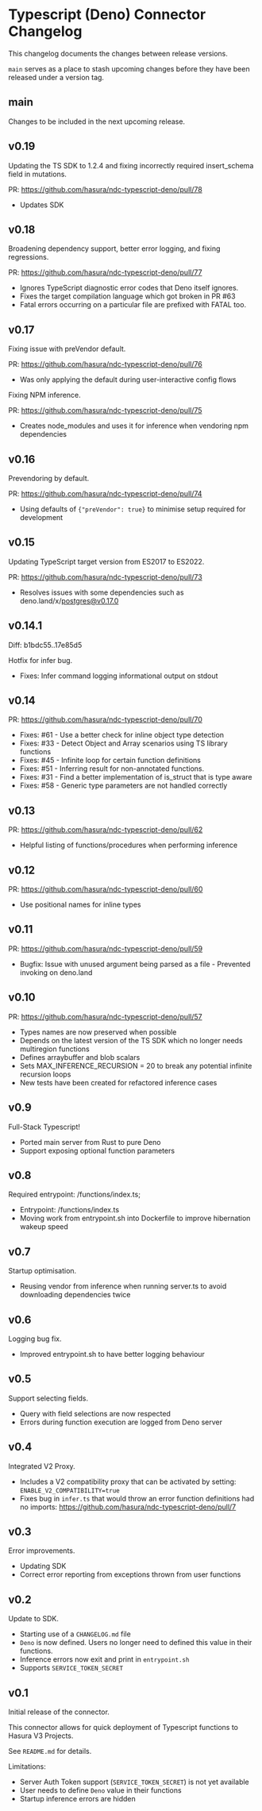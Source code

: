 # Typescript (Deno) Connector Changelog

This changelog documents the changes between release versions.

`main` serves as a place to stash upcoming changes before they have been released under a version tag.


## main

Changes to be included in the next upcoming release.

## v0.19

Updating the TS SDK to 1.2.4 and fixing incorrectly required insert_schema field in mutations.

PR: https://github.com/hasura/ndc-typescript-deno/pull/78

* Updates SDK

## v0.18

Broadening dependency support, better error logging, and fixing regressions.

PR: https://github.com/hasura/ndc-typescript-deno/pull/77

* Ignores TypeScript diagnostic error codes that Deno itself ignores.
* Fixes the target compilation language which got broken in PR #63
* Fatal errors occurring on a particular file are prefixed with FATAL too.

## v0.17

Fixing issue with preVendor default.

PR: https://github.com/hasura/ndc-typescript-deno/pull/76

* Was only applying the default during user-interactive config flows

Fixing NPM inference.

PR: https://github.com/hasura/ndc-typescript-deno/pull/75

* Creates node_modules and uses it for inference when vendoring npm dependencies

## v0.16

Prevendoring by default.

PR: https://github.com/hasura/ndc-typescript-deno/pull/74

* Using defaults of `{"preVendor": true}` to minimise setup required for development

## v0.15

Updating TypeScript target version from ES2017 to ES2022.

PR: https://github.com/hasura/ndc-typescript-deno/pull/73

* Resolves issues with some dependencies such as deno.land/x/postgres@v0.17.0

## v0.14.1

Diff: b1bdc55..17e85d5

Hotfix for infer bug.

* Fixes: Infer command logging informational output on stdout

## v0.14

PR: https://github.com/hasura/ndc-typescript-deno/pull/70

* Fixes: #61 - Use a better check for inline object type detection
* Fixes: #33 - Detect Object and Array scenarios using TS library functions
* Fixes: #45 - Infinite loop for certain function definitions
* Fixes: #51 - Inferring result for non-annotated functions.
* Fixes: #31 - Find a better implementation of is_struct that is type aware
* Fixes: #58 - Generic type parameters are not handled correctly

## v0.13

PR: https://github.com/hasura/ndc-typescript-deno/pull/62

* Helpful listing of functions/procedures when performing inference

## v0.12

PR: https://github.com/hasura/ndc-typescript-deno/pull/60

* Use positional names for inline types

## v0.11

PR: https://github.com/hasura/ndc-typescript-deno/pull/59

* Bugfix: Issue with unused argument being parsed as a file - Prevented invoking on deno.land

## v0.10

PR: https://github.com/hasura/ndc-typescript-deno/pull/57

* Types names are now preserved when possible
* Depends on the latest version of the TS SDK which no longer needs multiregion functions
* Defines arraybuffer and blob scalars
* Sets MAX_INFERENCE_RECURSION = 20 to break any potential infinite recursion loops
* New tests have been created for refactored inference cases

## v0.9

Full-Stack Typescript!

* Ported main server from Rust to pure Deno
* Support exposing optional function parameters

## v0.8

Required entrypoint: /functions/index.ts;

* Entrypoint: /functions/index.ts
* Moving work from entrypoint.sh into Dockerfile to improve hibernation wakeup speed

## v0.7

Startup optimisation.

* Reusing vendor from inference when running server.ts to avoid downloading dependencies twice

## v0.6

Logging bug fix.

* Improved entrypoint.sh to have better logging behaviour

## v0.5

Support selecting fields.

* Query with field selections are now respected
* Errors during function execution are logged from Deno server

## v0.4

Integrated V2 Proxy.

* Includes a V2 compatibility proxy that can be activated by setting: `ENABLE_V2_COMPATIBILITY=true`
* Fixes bug in `infer.ts` that would throw an error function definitions had no imports: https://github.com/hasura/ndc-typescript-deno/pull/7

## v0.3

Error improvements.

* Updating SDK
* Correct error reporting from exceptions thrown from user functions

## v0.2

Update to SDK.

* Starting use of a `CHANGELOG.md` file
* `Deno` is now defined. Users no longer need to defined this value in their functions.
* Inference errors now exit and print in `entrypoint.sh`
* Supports `SERVICE_TOKEN_SECRET`


## v0.1

Initial release of the connector.

This connector allows for quick deployment of Typescript functions to Hasura V3 Projects.

See `README.md` for details.

Limitations:

* Server Auth Token support (`SERVICE_TOKEN_SECRET`) is not yet available
* User needs to define `Deno` value in their functions
* Startup inference errors are hidden
